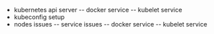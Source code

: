 - kubernetes api server
-- docker service
-- kubelet service
- kubeconfig setup
- nodes issues 
-- service issues
-- docker service
-- kubelet service
